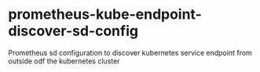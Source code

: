 # prometheus-kube-endpoint-discover-sd-config
Prometheus sd configuration to discover kubernetes service endpoint from outside odf the kubernetes cluster
